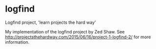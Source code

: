 # logfind
Logfind project, 'learn projects the hard way'

My implementation of the logfind project by Zed Shaw.
See http://projectsthehardway.com/2015/06/16/project-1-logfind-2/ for more information.

